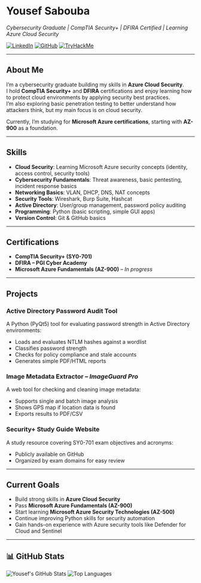# Yousef Sabouba

*Cybersecurity Graduate | CompTIA Security+ | DFIRA Certified | Learning Azure Cloud Security*

[![LinkedIn](https://img.shields.io/badge/LinkedIn-Profile-blue)](https://www.linkedin.com/in/sab0uba/)
[![GitHub](https://img.shields.io/badge/GitHub-Profile-lightgrey)](https://github.com/Sabouba1)
[![TryHackMe](https://img.shields.io/badge/TryHackMe-Profile-red)](https://tryhackme.com/p/Sabouba)

---

## About Me
I’m a cybersecurity graduate building my skills in **Azure Cloud Security**.  
I hold **CompTIA Security+** and **DFIRA** certifications and enjoy learning how to protect cloud environments by applying security best practices.  
I’m also exploring basic penetration testing to better understand how attackers think, but my main focus is on cloud security.

Currently, I’m studying for **Microsoft Azure certifications**, starting with **AZ-900** as a foundation.

---

## Skills
- **Cloud Security**: Learning Microsoft Azure security concepts (identity, access control, security tools)
- **Cybersecurity Fundamentals**: Threat awareness, basic pentesting, incident response basics
- **Networking Basics**: VLAN, DHCP, DNS, NAT concepts
- **Security Tools**: Wireshark, Burp Suite, Hashcat
- **Active Directory**: User/group management, password policy auditing
- **Programming**: Python (basic scripting, simple GUI apps)
- **Version Control**: Git & GitHub basics

---

## Certifications
- **CompTIA Security+ (SY0-701)**
- **DFIRA – PGI Cyber Academy**
- **Microsoft Azure Fundamentals (AZ-900)** – *In progress*

---

## Projects

### Active Directory Password Audit Tool
A Python (PyQt5) tool for evaluating password strength in Active Directory environments:
- Loads and evaluates NTLM hashes against a wordlist
- Classifies password strength
- Checks for policy compliance and stale accounts
- Generates simple PDF/HTML reports

### Image Metadata Extractor – *ImageGuard Pro*
A web tool for checking and cleaning image metadata:
- Supports single and batch image analysis
- Shows GPS map if location data is found
- Exports results to PDF/CSV

### Security+ Study Guide Website
A study resource covering SY0-701 exam objectives and acronyms:
- Publicly available on GitHub
- Organized by exam domains for easy review

---

## Current Goals
- Build strong skills in **Azure Cloud Security**
- Pass **Microsoft Azure Fundamentals (AZ-900)**
- Start learning **Microsoft Azure Security Technologies (AZ-500)**
- Continue improving Python skills for security automation
- Gain hands-on experience with Azure security tools like Defender for Cloud and Sentinel

---

## 📊 GitHub Stats
![Yousef's GitHub Stats](https://github-readme-stats.vercel.app/api?username=Sabouba1&show_icons=true&theme=tokyonight)
![Top Languages](https://github-readme-stats.vercel.app/api/top-langs/?username=Sabouba1&layout=compact&theme=tokyonight)
